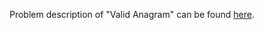 Problem description of "Valid Anagram" can be found [here](https://leetcode.com/problems/valid-anagram/).